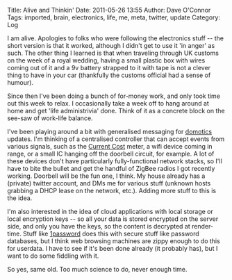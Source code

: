 Title: Alive and Thinkin'
Date: 2011-05-26 13:55
Author: Dave O'Connor
Tags: imported, brain, electronics, life, me, meta, twitter, update
Category: Log

I am alive. Apologies to folks who were following the electronics stuff
-- the short version is that it worked, although I didn't get to use it
'in anger' as such. The other thing I learned is that when traveling
through UK customs on the week of a royal wedding, having a small
plastic box with wires coming out of it and a 9v battery strapped to it
with tape is not a clever thing to have in your car (thankfully the
customs official had a sense of humour).

Since then I've been doing a bunch of for-money work, and only took time
out this week to relax. I occasionally take a week off to hang around at
home and get 'life administrivia' done. Think of it as a concrete block
on the see-saw of work-life balance.

I've been playing around a bit with generalised messaging for
[domotics] updates. I'm thinking of a centralised controller that can
accept events from various signals, such as the [Current Cost] meter,
a wifi device coming in range, or a small IC hanging off the doorbell
circuit, for example. A lot of these devices don't have particularly
fully-functional network stacks, so I'll have to bite the bullet and get
the handful of ZigBee radios I got recently working. Doorbell will be
the fun one, I think. My house already has a (private) twitter account,
and DMs me for various stuff (unknown hosts grabbing a DHCP lease on the
network, etc.). Adding more stuff to this is the idea.

I'm also interested in the idea of cloud applications with local storage
or local encryption keys -- so all your data is stored encrypted on the
server side, and only you have the keys, so the content is decrypted at
render-time. Stuff like [1password] does this with secure stuff like
password databases, but I think web browsing machines are zippy enough
to do this for userdata. I have to see if it's been done already (it
probably has), but I want to do some fiddling with it.

So yes, same old. Too much science to do, never enough time.

  [domotics]: https://en.wikipedia.org/wiki/Home_automation
  [Current Cost]: https://www.currentcost.com/
  [1password]: https://agilebits.com/onepassword
